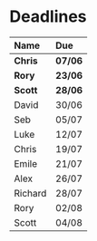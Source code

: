 # Deadlines

| Name        | Due        |
| :---------- | :--------- |
| **Chris**   | **07/06**  |
| **Rory**    | **23/06**  |
| **Scott**   | **28/06**  |
| David       | 30/06      |
| Seb         | 05/07      |
| Luke        | 12/07      |
| Chris       | 19/07      |
| Emile       | 21/07      |
| Alex        | 26/07      |
| Richard     | 28/07      |
| Rory        | 02/08      |
| Scott       | 04/08      |
